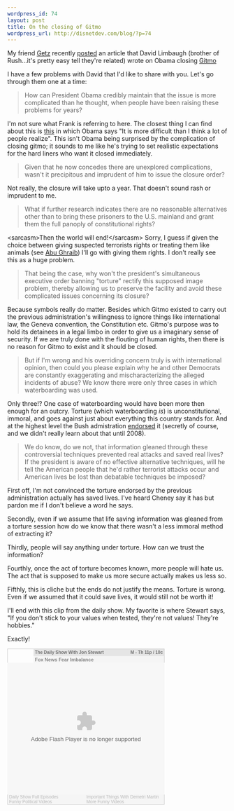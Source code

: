 ```yaml
--- 
wordpress_id: 74
layout: post
title: On the closing of Gitmo
wordpress_url: http://disnetdev.com/blog/?p=74
---
```

My friend [Getz](http://getzen.vox.com) recently [posted](http://getzen.vox.com/library/post/gitmo-questions-for-press-secretary-robert-gibb.html) an article that David Limbaugh (brother of Rush...it's pretty easy tell they're related) wrote on Obama closing [Gitmo](http://townhall.com/columnists/DavidLimbaugh/2009/01/27/gitmo_questions_for_press_secretary_robert_gibb?page=full)

I have a few problems with David that I'd like to share with you. Let's go through them one at a time:

> How can President Obama credibly maintain that the issue is more complicated than he thought, when people have been raising these problems for years?

I'm not sure what Frank is referring to here. The closest thing I can find about this is [this](http://abcnews.go.com/ThisWeek/Economy/story?id=6619291&page=1) in which Obama says "It is more difficult than I think a lot of people realize". This isn't Obama being surprised by the complication of closing gitmo; it sounds to me like he's trying to set realistic expectations for the hard liners who want it closed immediately.

> Given that he now concedes there are unexplored complications, wasn't it precipitous and imprudent of him to issue the closure order?

Not really, the closure will take upto a year. That doesn't sound rash or imprudent to me.

> What if further research indicates there are no reasonable alternatives other than to bring these prisoners to the U.S. mainland and grant them the full panoply of constitutional rights?

&lt;sarcasm&gt;Then the world will end!&lt;/sarcasm&gt; Sorry, I guess if given the choice between giving suspected terrorists rights or treating them like animals (see [Abu Ghraib](http://en.wikipedia.org/wiki/Abu_Ghraib_prisoner_abuse)) I'll go with giving them rights. I don't really see this as a huge problem.

> That being the case, why won't the president's simultaneous executive order banning "torture" rectify this supposed image problem, thereby allowing us to preserve the facility and avoid these complicated issues concerning its closure?

Because symbols really do matter. Besides which Gitmo existed to carry out the previous administration's willingness to ignore things like international law, the Geneva convention, the Constitution etc. Gitmo's purpose was to hold its detainees in a legal limbo in order to give us a imaginary sense of security. If we are truly done with the flouting of human rights, then there is no reason for Gitmo to exist and it should be closed.

> But if I'm wrong and his overriding concern truly is with international opinion, then could you please explain why he and other Democrats are constantly exaggerating and mischaracterizing the alleged incidents of abuse? We know there were only three cases in which waterboarding was used.

Only three!? One case of waterboarding would have been more then enough for an outcry. Torture (which waterboarding *is*) is unconstitutional, immoral, and goes against just about everything this country stands for. And at the highest level the Bush admistration [endorsed](http://www.washingtonpost.com/wp-dyn/content/article/2008/10/14/AR2008101403331.html) it (secretly of course, and we didn't really learn about that until 2008).

> We do know, do we not, that information gleaned through these controversial techniques prevented real attacks and saved real lives? If the president is aware of no effective alternative techniques, will he tell the American people that he'd rather terrorist attacks occur and American lives be lost than debatable techniques be imposed?

First off, I'm not convinced the torture endorsed by the previous administration actually has saved lives. I've heard Cheney say it has but pardon me if I don't believe a word he says.

Secondly, even if we assume that life saving information was gleaned from a torture session how do we know that there wasn't a less immoral method of extracting it?

Thirdly, people will say anything under torture. How can we trust the information?

Fourthly, once the act of torture becomes known, more people will hate us. The act that is supposed to make us more secure actually makes us less so.

Fifthly, this is cliche but the ends do not justify the means. Torture is wrong. Even if we assumed that it could save lives, it would still not be worth it!

I'll end with this clip from the daily show. My favorite is where Stewart says, "If you don't stick to your values when tested, they're not values! They're hobbies."

Exactly!

<style type='text/css'>
.cc_box a:hover .cc_home{background:url('http://www.comedycentral.com/comedycentral/video/assets/syndicated-logo-over.png') !important;}.cc_links a{color:#b9b9b9;text-decoration:none;}.cc_show a{color:#707070;text-decoration:none;}.cc_title a{color:#868686;text-decoration:none;}.cc_links a:hover{color:#67bee2;text-decoration:underline;}
</style>

<div class='cc_box' style='position:relative'>
<a href='http://www.comedycentral.com' target='_blank' style='display:inline; float:left; width:60px; height:31px;'>
<div class='cc_home' style='float:left; border:solid 1px #cfcfcf; border-width:1px 0px 0px 1px; width:60px; height:31px; background:url("http://www.comedycentral.com/comedycentral/video/assets/syndicated-logo-out.png");'>
</div>
</a>
<div style='font:bold 10px Arial,Helvetica,Verdana,sans-serif; float:left; width:299px; height:31px; border:solid 1px #cfcfcf; border-width:1px 1px 0px 0px; overflow:hidden; color:#707070; position:relative;'>
<div class='cc_show' style='position:relative; background-color:#e5e5e5;padding-left:3px; height:14px; padding-top:2px; overflow:hidden;'>
<a href='http://www.thedailyshow.com/' target='_blank'>The Daily Show With Jon Stewart
</a>
<span style='position:absolute; top:2px; right:3px;'>M - Th 11p / 10c
</span>
</div>
<div class='cc_title' style='font-size:11px; color:#868686; background-color:#f5f5f5; padding:3px; padding-top:1px; line-height:14px; height:21px; overflow:hidden;'>
<a href='http://www.thedailyshow.com/video/index.jhtml?videoId=216561&title=fox-news-fear-imbalance' target='_blank'>Fox News Fear Imbalance
</a>
</div>
</div>
<embed style='float:left; clear:left;' src='http://media.mtvnservices.com/mgid:cms:item:comedycentral.com:216561' width='360' height='301' type='application/x-shockwave-flash' wmode='window' allowFullscreen='true' flashvars='autoPlay=false' allowscriptaccess='always' allownetworking='all' bgcolor='#000000'>
</embed>
<div class='cc_links' style='float:left; clear:left; width:358px; border:solid 1px #cfcfcf; border-top:0px; font:10px Arial,Helvetica,Verdana,sans-serif; color:#b9b9b9; background-color:#f5f5f5;'>
<div style='width:177px; float:left; padding-left:3px;'>
<a target='_blank' href='http://www.thedailyshow.com/full-episodes/index.jhtml'>Daily Show Full Episodes
</a>
<br />
<a target='_blank' href='http://www.thedailyshow.com/'>Funny Political Videos
</a>
</div>
<div style='width:177px; float:left;'>
<a target='_blank' href='http://www.comedycentral.com/shows/important_things/index.jhtml'>Important Things With Demetri Martin
</a>
<br />
<a target='_blank' href='http://www.comedycentral.com/funny_videos/index.jhtml'>More Funny Videos
</a>
</div>
<div style='clear:both'>
</div>
</div>
<div style='clear:both'>
</div>
</div>
